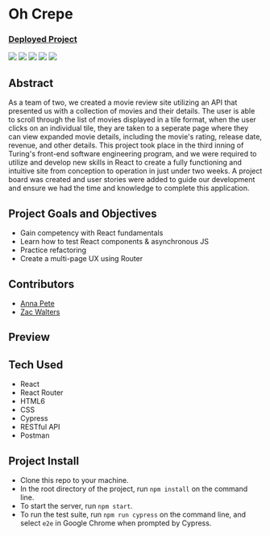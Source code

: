 # Oh Crepe

### [Deployed Project](https://oh-crepe.vercel.app/)

<p align="left">
  <img src="https://img.shields.io/badge/React-20232A?style=for-the-badge&logo=react&logoColor=61DAFB" />
  <img src="https://img.shields.io/badge/React_Router-CA4245?style=for-the-badge&logo=react-router&logoColor=white" />
  <img src="https://img.shields.io/badge/Cypress.io-6e3596?style=for-the-badge" />
  <img src="https://img.shields.io/badge/HTML5-E34F26?style=for-the-badge&logo=html5&logoColor=white" />
  <img src="https://img.shields.io/badge/CSS-239120?&style=for-the-badge&logo=css3&logoColor=white">
</p>

## Abstract
As a team of two, we created a movie review site utilizing an API that presented us with a collection of movies and their details. The user is able to scroll through the list of movies displayed in a tile format, when the user clicks on an individual tile, they are taken to a seperate page where they can view expanded movie details, including the movie's rating, release date, revenue, and other details. This project took place in the third inning of Turing's front-end software engineering program, and we were required to utilize and develop new skills in React to create a fully functioning and intuitive site from conception to operation in just under two weeks. A project board was created and user stories were added to guide our development and ensure we had the time and knowledge to complete this application.


## Project Goals and Objectives
- Gain competency with React fundamentals
- Learn how to test React components & asynchronous JS
- Practice refactoring
- Create a multi-page UX using Router

## Contributors
- [Anna Pete](https://github.com/AnnaPete)
- [Zac Walters](https://github.com/zacwalters4)

## Preview

## Tech Used
- React
- React Router
- HTML6
- CSS
- Cypress
- RESTful API
- Postman

## Project Install
  - Clone this repo to your machine.
  - In the root directory of the project, run `npm install` on the command line.
  - To start the server, run `npm start`.
  - To run the test suite, run `npm run cypress` on the command line, and select `e2e` in Google Chrome when prompted by Cypress.
